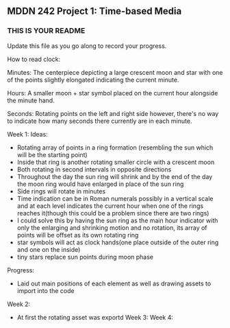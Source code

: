 ## MDDN 242 Project 1: Time-based Media  

### THIS IS YOUR README

Update this file as you go along to record your progress.

How to read clock:

Minutes: The centerpiece depicting a large crescent moon and star with one of the points slightly elongated indicating the current minute.

Hours: A smaller moon + star symbol placed on the current hour alongside the minute hand.

Seconds: Rotating points on the left and right side however, there's no way to indicate how many seconds there currently are in each minute.

Week 1:
Ideas:
- Rotating array of points in a ring formation (resembling the sun which will be the starting point)
- Inside that ring is another rotating smaller circle with a crescent moon
- Both rotating in second intervals in opposite directions
- Throughout the day the sun ring will shrink and by the end of the day the moon ring would have enlarged in place of the sun ring
- Side rings will rotate in minutes
- Time indication can be in Roman numerals possibly in a vertical scale and at each level indicates the current hour when one of the rings reaches it(though this could be a problem since there are two rings)
- I could solve this by having the sun ring as the main hour indicator with only the enlarging and shrinking motion and no rotation, its array of points will be offset as its own rotating ring
- star symbols will act as clock hands(one place outside of the outer ring and one on the inside)
- tiny stars replace sun points during moon phase

Progress: 
- Laid out main positions of each element as well as drawing assets to import into the code

Week 2:
- At first the rotating asset was exportd
Week 3:
Week 4: